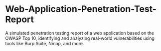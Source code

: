 # Web-Application-Penetration-Test-Report
A simulated penetration testing report of a web application based on the OWASP Top 10, identifying and analyzing real-world vulnerabilities using tools like Burp Suite, Nmap, and more.
